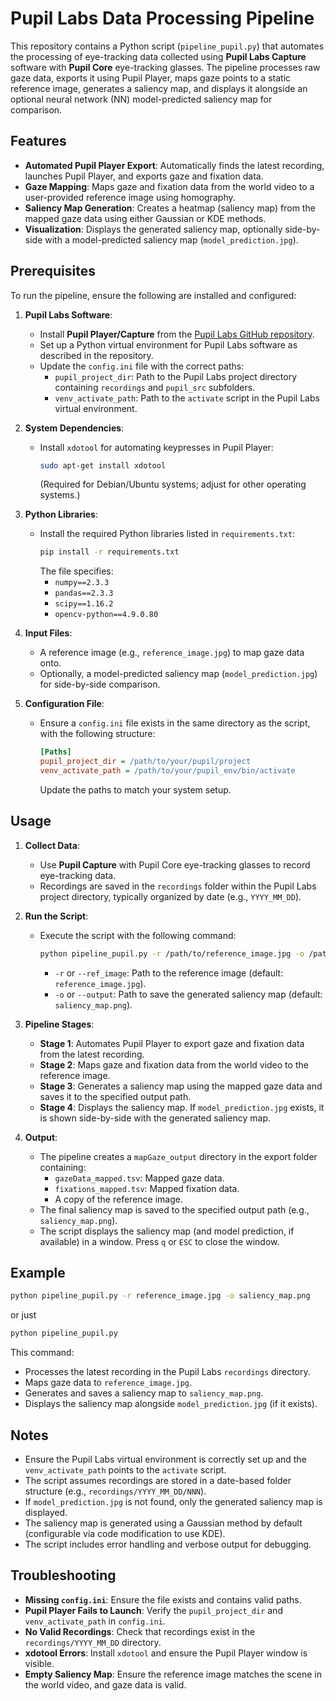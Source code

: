 # Pupil Labs Data Processing Pipeline

This repository contains a Python script (`pipeline_pupil.py`) that automates the processing of eye-tracking data collected using **Pupil Labs Capture** software with **Pupil Core** eye-tracking glasses. The pipeline processes raw gaze data, exports it using Pupil Player, maps gaze points to a static reference image, generates a saliency map, and displays it alongside an optional neural network (NN) model-predicted saliency map for comparison.

## Features

- **Automated Pupil Player Export**: Automatically finds the latest recording, launches Pupil Player, and exports gaze and fixation data.
- **Gaze Mapping**: Maps gaze and fixation data from the world video to a user-provided reference image using homography.
- **Saliency Map Generation**: Creates a heatmap (saliency map) from the mapped gaze data using either Gaussian or KDE methods.
- **Visualization**: Displays the generated saliency map, optionally side-by-side with a model-predicted saliency map (`model_prediction.jpg`).

## Prerequisites

To run the pipeline, ensure the following are installed and configured:

1. **Pupil Labs Software**:
   - Install **Pupil Player/Capture** from the [Pupil Labs GitHub repository](https://github.com/pupil-labs/pupil).
   - Set up a Python virtual environment for Pupil Labs software as described in the repository.
   - Update the `config.ini` file with the correct paths:
     - `pupil_project_dir`: Path to the Pupil Labs project directory containing `recordings` and `pupil_src` subfolders.
     - `venv_activate_path`: Path to the `activate` script in the Pupil Labs virtual environment.

2. **System Dependencies**:
   - Install `xdotool` for automating keypresses in Pupil Player:
     ```bash
     sudo apt-get install xdotool
     ```
     (Required for Debian/Ubuntu systems; adjust for other operating systems.)

3. **Python Libraries**:
   - Install the required Python libraries listed in `requirements.txt`:
     ```bash
     pip install -r requirements.txt
     ```
     The file specifies:
     - `numpy==2.3.3`
     - `pandas==2.3.3`
     - `scipy==1.16.2`
     - `opencv-python==4.9.0.80`

4. **Input Files**:
   - A reference image (e.g., `reference_image.jpg`) to map gaze data onto.
   - Optionally, a model-predicted saliency map (`model_prediction.jpg`) for side-by-side comparison.

5. **Configuration File**:
   - Ensure a `config.ini` file exists in the same directory as the script, with the following structure:
     ```ini
     [Paths]
     pupil_project_dir = /path/to/your/pupil/project
     venv_activate_path = /path/to/your/pupil_env/bin/activate
     ```
     Update the paths to match your system setup.

## Usage

1. **Collect Data**:
   - Use **Pupil Capture** with Pupil Core eye-tracking glasses to record eye-tracking data.
   - Recordings are saved in the `recordings` folder within the Pupil Labs project directory, typically organized by date (e.g., `YYYY_MM_DD`).

2. **Run the Script**:
   - Execute the script with the following command:
     ```bash
     python pipeline_pupil.py -r /path/to/reference_image.jpg -o /path/to/save/saliency_map.png
     ```
     - `-r` or `--ref_image`: Path to the reference image (default: `reference_image.jpg`).
     - `-o` or `--output`: Path to save the generated saliency map (default: `saliency_map.png`).

3. **Pipeline Stages**:
   - **Stage 1**: Automates Pupil Player to export gaze and fixation data from the latest recording.
   - **Stage 2**: Maps gaze and fixation data from the world video to the reference image.
   - **Stage 3**: Generates a saliency map using the mapped gaze data and saves it to the specified output path.
   - **Stage 4**: Displays the saliency map. If `model_prediction.jpg` exists, it is shown side-by-side with the generated saliency map.

4. **Output**:
   - The pipeline creates a `mapGaze_output` directory in the export folder containing:
     - `gazeData_mapped.tsv`: Mapped gaze data.
     - `fixations_mapped.tsv`: Mapped fixation data.
     - A copy of the reference image.
   - The final saliency map is saved to the specified output path (e.g., `saliency_map.png`).
   - The script displays the saliency map (and model prediction, if available) in a window. Press `q` or `ESC` to close the window.

## Example

```bash
python pipeline_pupil.py -r reference_image.jpg -o saliency_map.png
```
or just
```bash
python pipeline_pupil.py
```

This command:
- Processes the latest recording in the Pupil Labs `recordings` directory.
- Maps gaze data to `reference_image.jpg`.
- Generates and saves a saliency map to `saliency_map.png`.
- Displays the saliency map alongside `model_prediction.jpg` (if it exists).

## Notes

- Ensure the Pupil Labs virtual environment is correctly set up and the `venv_activate_path` points to the `activate` script.
- The script assumes recordings are stored in a date-based folder structure (e.g., `recordings/YYYY_MM_DD/NNN`).
- If `model_prediction.jpg` is not found, only the generated saliency map is displayed.
- The saliency map is generated using a Gaussian method by default (configurable via code modification to use KDE).
- The script includes error handling and verbose output for debugging.

## Troubleshooting

- **Missing `config.ini`**: Ensure the file exists and contains valid paths.
- **Pupil Player Fails to Launch**: Verify the `pupil_project_dir` and `venv_activate_path` in `config.ini`.
- **No Valid Recordings**: Check that recordings exist in the `recordings/YYYY_MM_DD` directory.
- **xdotool Errors**: Install `xdotool` and ensure the Pupil Player window is visible.
- **Empty Saliency Map**: Ensure the reference image matches the scene in the world video, and gaze data is valid.
